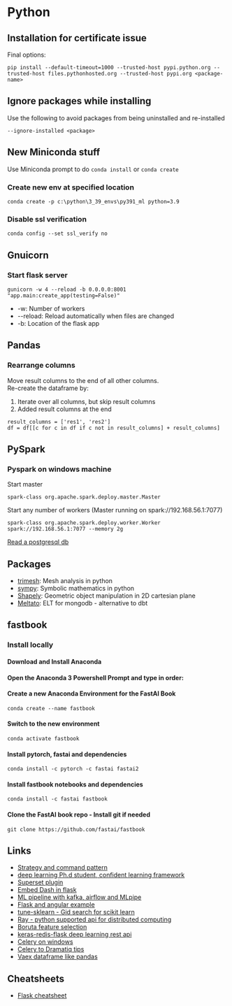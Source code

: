 # Python

## Installation for certificate issue
Final options:
```
pip install --default-timeout=1000 --trusted-host pypi.python.org --trusted-host files.pythonhosted.org --trusted-host pypi.org <package-name>
```

## Ignore packages while installing
Use the following to avoid packages from being uninstalled and re-installed
```
--ignore-installed <package>
```
## New Miniconda stuff
Use Miniconda prompt to do `conda install` or `conda create`  
### Create new env at specified location
```
conda create -p c:\python\3_39_envs\py391_ml python=3.9
```
### Disable ssl verification
```
conda config --set ssl_verify no
```
## Gnuicorn
### Start flask server
```
gunicorn -w 4 --reload -b 0.0.0.0:8001 "app.main:create_app(testing=False)"
```
- -w: Number of workers
- --reload: Reload automatically when files are changed
- -b: Location of the flask app

## Pandas
### Rearrange columns
Move result columns to the end of all other columns.  
Re-create the dataframe by:
1. Iterate over all columns, but skip result columns
1. Added result columns at the end
```
result_columns = ['res1', 'res2']
df = df[[c for c in df if c not in result_columns] + result_columns]
```

## PySpark
### Pyspark on windows machine
Start master
```
spark-class org.apache.spark.deploy.master.Master
```
Start any number of workers (Master running on spark://192.168.56.1:7077)
```
spark-class org.apache.spark.deploy.worker.Worker spark://192.168.56.1:7077 --memory 2g
```
[Read a postgresql db](https://stackoverflow.com/questions/34948296/using-pyspark-to-connect-to-postgresql)

## Packages
- [trimesh](https://trimsh.org/trimesh.base.html): Mesh analysis in python
- [sympy](https://www.sympy.org/en/index.html): Symbolic mathematics in python
- [Shapely](https://github.com/Toblerity/Shapely): Geometric object manipulation in 2D cartesian plane
- [Meltato](https://meltano.com/): ELT for mongodb - alternative to dbt
  
## fastbook
### Install locally
#### Download and Install Anaconda
#### Open the Anaconda 3 Powershell Prompt and type in order:
#### Create a new Anaconda Environment for the FastAI Book
```
conda create --name fastbook
```
#### Switch to the new environment
```
conda activate fastbook
```
#### Install pytorch, fastai and dependencies
```
conda install -c pytorch -c fastai fastai2
```
#### Install fastbook notebooks and dependencies
```
conda install -c fastai fastbook
```
#### Clone the FastAI book repo - Install git if needed
```
git clone https://github.com/fastai/fastbook
```

## Links
- [Strategy and command pattern](https://medium.com/@rrfd/strategy-and-command-design-patterns-wizards-and-sandwiches-applications-in-python-d1ee1c86e00f)  
- [deep learning Ph.d student, confident learning framework](https://l7.curtisnorthcutt.com/about)  
- [Superset plugin](https://www.npmjs.com/package/@superset-ui/plugin-chart-table)
- [Embed Dash in flask](https://hackersandslackers.com/plotly-dash-with-flask/)  
- [ML pipeline with kafka, airflow and MLpipe](https://medium.com/vantageai/keeping-your-ml-model-in-shape-with-kafka-airflow-and-mlflow-143d20024ba6)
- [Flask and angular example](https://realpython.com/flask-by-example-part-1-project-setup/)
- [tune-sklearn - Gid search for scikit learn](https://github.com/ray-project/tune-sklearn)
- [Ray - python supported api for distributed computing](https://docs.ray.io/en/master/)
- [Boruta feature selection](https://www.kaggle.com/residentmario/automated-feature-selection-with-boruta)
- [keras-redis-flask deep learning rest api](https://www.pyimagesearch.com/2018/01/29/scalable-keras-deep-learning-rest-api/)
- [Celery on windows](https://stackoverflow.com/questions/54717597/django-celery-scheduling-daily-tasks-on-windows-server)
- [Celery to Dramatiq tips](https://blog.narrativ.com/converting-celery-to-dramatiq-a-py3-war-story-23df217b426)
- [Vaex dataframe like pandas](https://vaex.io/docs/tutorial.html)

## Cheatsheets
- [Flask cheatsheet](https://blog.appseed.us/flask-cheat-sheet-and-free-templates-63zo/)
